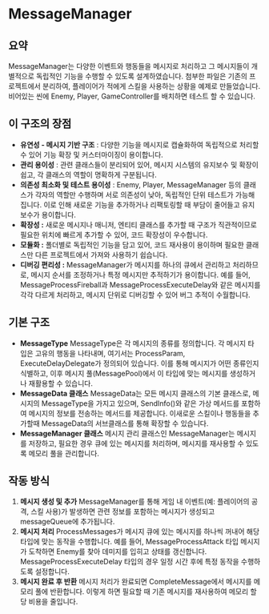 # MessageManager

## 요약

MessageManager는 다양한 이벤트와 행동들을 메시지로 처리하고 그 메시지들이 개별적으로 독립적인 기능을 수행할 수 있도록 설계하였습니다. 첨부한 파일은 기존의 프로젝트에서 분리하여,  플레이어가 적에게 스킬을 사용하는 상황을 예제로 만들었습니다. 비어있는 씬에 Enemy, Player, GameController를 배치하면 테스트 할 수 있습니다.

## **이 구조의 장점**

- **유연성 - 메시지 기반 구조** : 다양한 기능을 메시지로 캡슐화하여 독립적으로 처리할 수 있어 기능 확장 및 커스터마이징이 용이합니다.
- **관리 용이성** : 관련 클래스들이 분리되어 있어, 메시지 시스템의 유지보수 및 확장이 쉽고, 각 클래스의 역할이 명확하게 구분됩니다.
- **의존성 최소화 및 테스트 용이성** : Enemy, Player, MessageManager 등의 클래스가 각자의 역할만 수행하며 서로 의존성이 낮아, 독립적인 단위 테스트가 가능해집니다. 이로 인해 새로운 기능을 추가하거나 리팩토링할 때 부담이 줄어들고 유지보수가 용이합니다.
- **확장성 :** 새로운 메시지나 매니저, 엔티티 클래스를 추가할 때 구조가 직관적이므로 필요한 위치에 빠르게 추가할 수 있어, 코드 확장성이 우수합니다.
- **모듈화 :** 폴더별로 독립적인 기능을 담고 있어, 코드 재사용이 용이하며 필요한 클래스만 다른 프로젝트에서 가져와 사용하기 쉽습니다.
- **디버깅 편리성 :** MessageManager가 메시지를 하나의 큐에서 관리하고 처리하므로, 메시지 순서를 조정하거나 특정 메시지만 추적하기가 용이합니다. 예를 들어, MessageProcessFireball과 MessageProcessExecuteDelay와 같은 메시지를 각각 다르게 처리하고, 메시지 단위로 디버깅할 수 있어 버그 추적이 수월합니다.

## 기본 구조

- **MessageType**
MessageType은 각 메시지의 종류를 정의합니다. 각 메시지 타입은 고유의 행동을 나타내며, 여기서는 ProcessParam, ExecuteDelayDelegate가 정의되어 있습니다. 이를 통해 메시지가 어떤 종류인지 식별하고, 이후 메시지 풀(MessagePool)에서 이 타입에 맞는 메시지를 생성하거나 재활용할 수 있습니다.
- **MessageData 클래스**
MessageData는 모든 메시지 클래스의 기본 클래스로, 메시지의 MessageType을 가지고 있으며, SendInfo()와 같은 가상 메서드를 포함하여 메시지의 정보를 전송하는 메서드를 제공합니다. 이새로운 스킬이나 행동들을 추가할때 MessageData의 서브클래스를 통해 확장할 수 있습니다.
- **MessageManager 클래스**
메시지 관리 클래스인 MessageManager는 메시지를 저장하고, 필요한 경우 큐에 있는 메시지를 처리하며, 메시지를 재사용할 수 있도록 메모리 풀을 관리합니다.

## 작동 방식

1. **메시지 생성 및 추가**
MessageManager를 통해 게임 내 이벤트(예: 플레이어의 공격, 스킬 사용)가 발생하면 관련 정보를 포함하는 메시지가 생성되고 messageQueue에 추가됩니다.
2. **메시지 처리**
ProcessMessages가 메시지 큐에 있는 메시지를 하나씩 꺼내어 해당 타입에 맞는 동작을 수행합니다.
예를 들어, MessageProcessAttack 타입 메시지가 도착하면 Enemy를 찾아 데미지를 입히고 상태를 갱신합니다.
MessageProcessExecuteDelay 타입의 경우 일정 시간 후에 특정 동작을 수행하도록 설정합니다.
3. **메시지 완료 후 반환**
메시지 처리가 완료되면 CompleteMessage에서 메시지를 메모리 풀에 반환합니다. 이렇게 하면 필요할 때 기존 메시지를 재사용하여 메모리 할당 비용을 줄입니다.